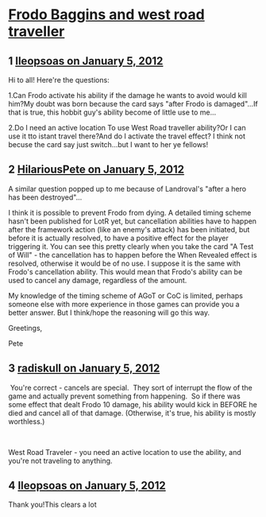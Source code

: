 # [Frodo Baggins and west road traveller](https://community.fantasyflightgames.com/topic/58468-frodo-baggins-and-west-road-traveller/)

## 1 [Ileopsoas on January 5, 2012](https://community.fantasyflightgames.com/topic/58468-frodo-baggins-and-west-road-traveller/?do=findComment&comment=575067)

Hi to all! Here're the questions:

1.Can Frodo activate his ability if the damage he wants to avoid would kill him?My doubt was born because the card says "after Frodo is damaged"...If that is true, this hobbit guy's ability become of little use to me...

2.Do I need an active location To use West Road traveller ability?Or I can use it tto istant travel there?And do I activate the travel effect? I think not becuse the card say just switch...but I want to her ye fellows!

## 2 [HilariousPete on January 5, 2012](https://community.fantasyflightgames.com/topic/58468-frodo-baggins-and-west-road-traveller/?do=findComment&comment=575077)

A similar question popped up to me because of Landroval's "after a hero has been destroyed"...

I think it is possible to prevent Frodo from dying. A detailed timing scheme hasn't been published for LotR yet, but cancellation abilities have to happen after the framework action (like an enemy's attack) has been initiated, but before it is actually resolved, to have a positive effect for the player triggering it. You can see this pretty clearly when you take the card "A Test of Will" - the cancellation has to happen before the When Revealed effect is resolved, otherwise it would be of no use. I suppose it is the same with Frodo's cancellation ability. This would mean that Frodo's ability can be used to cancel any damage, regardless of the amount.

My knowledge of the timing scheme of AGoT or CoC is limited, perhaps someone else with more experience in those games can provide you a better answer. But I think/hope the reasoning will go this way.

Greetings,

Pete

## 3 [radiskull on January 5, 2012](https://community.fantasyflightgames.com/topic/58468-frodo-baggins-and-west-road-traveller/?do=findComment&comment=575101)

 You're correct - cancels are special.  They sort of interrupt the flow of the game and actually prevent something from happening.  So if there was some effect that dealt Frodo 10 damage, his ability would kick in BEFORE he died and cancel all of that damage. (Otherwise, it's true, his ability is mostly worthless.)

 

West Road Traveler - you need an active location to use the ability, and you're not traveling to anything.

## 4 [Ileopsoas on January 5, 2012](https://community.fantasyflightgames.com/topic/58468-frodo-baggins-and-west-road-traveller/?do=findComment&comment=575161)

Thank you!This clears a lot


